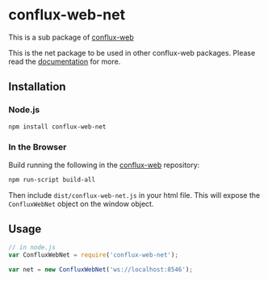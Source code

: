 # conflux-web-net

This is a sub package of [conflux-web][repo]

This is the net package to be used in other conflux-web packages.
Please read the [documentation][docs] for more.

## Installation

### Node.js

```bash
npm install conflux-web-net
```

### In the Browser

Build running the following in the [conflux-web][repo] repository:

```bash
npm run-script build-all
```

Then include `dist/conflux-web-net.js` in your html file.
This will expose the `ConfluxWebNet` object on the window object.


## Usage

```js
// in node.js
var ConfluxWebNet = require('conflux-web-net');

var net = new ConfluxWebNet('ws://localhost:8546');
```


[docs]: https://phabricator.conflux-chain.org/w/javascript_api/
[repo]: https://github.com/Conflux-Chain/ConfluxWeb/tree/conflux-web-1.2.1


